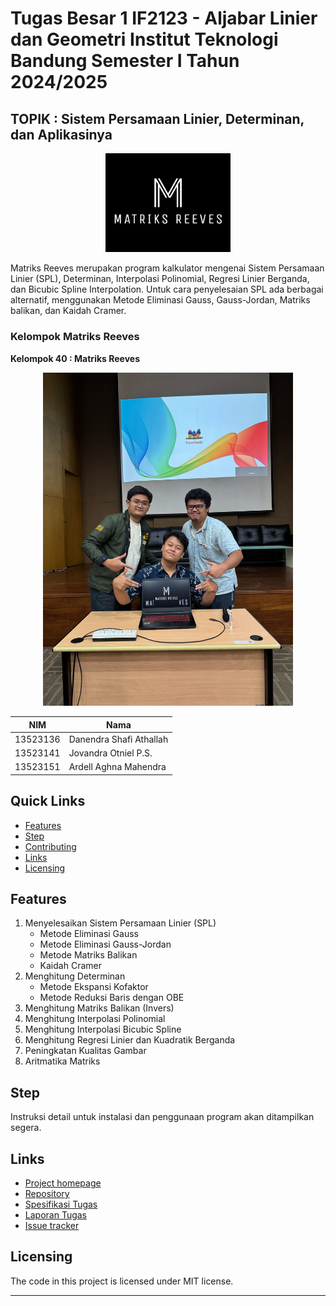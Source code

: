 # Tugas Besar 1 IF2123 - Aljabar Linier dan Geometri Institut Teknologi Bandung Semester I Tahun 2024/2025

## TOPIK : Sistem Persamaan Linier, Determinan, dan Aplikasinya
<div align="center">
  <img src="readme/Matriks%20Reeves%20Logo.jpg" alt="Matriks Reeves Logo" width="200"/>
</div>

Matriks Reeves merupakan program kalkulator mengenai Sistem Persamaan Linier (SPL), Determinan, Interpolasi Polinomial, Regresi Linier Berganda, dan Bicubic Spline Interpolation. Untuk cara penyelesaian SPL ada berbagai alternatif, menggunakan Metode Eliminasi Gauss, Gauss-Jordan, Matriks balikan, dan Kaidah Cramer.

### Kelompok Matriks Reeves

**Kelompok 40 : Matriks Reeves**

<div align="center">
  <img src="readme/Anggota%20Matrix%20Reeves.jpg" alt="Anggota Matrix Reeves" width="400"/>
</div>

| NIM | Nama |
|-----|------|
| 13523136 | Danendra Shafi Athallah |
| 13523141| Jovandra Otniel P.S. |
| 13523151 | Ardell Aghna Mahendra |

## Quick Links

- [Features](#features)
- [Step](#-step)
- [Contributing](#contributing)
- [Links](#links)
- [Licensing](#licensing)

## Features

1. Menyelesaikan Sistem Persamaan Linier (SPL)
   - Metode Eliminasi Gauss
   - Metode Eliminasi Gauss-Jordan
   - Metode Matriks Balikan
   - Kaidah Cramer
2. Menghitung Determinan
   - Metode Ekspansi Kofaktor
   - Metode Reduksi Baris dengan OBE
3. Menghitung Matriks Balikan (Invers)
4. Menghitung Interpolasi Polinomial
5. Menghitung Interpolasi Bicubic Spline
6. Menghitung Regresi Linier dan Kuadratik Berganda
7. Peningkatan Kualitas Gambar
8. Aritmatika Matriks

## Step

Instruksi detail untuk instalasi dan penggunaan program akan ditampilkan segera.

## Links

- [Project homepage]()
- [Repository]()
- [Spesifikasi Tugas]()
- [Laporan Tugas]()
- [Issue tracker]()

## Licensing

The code in this project is licensed under MIT license.

---

